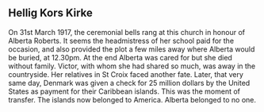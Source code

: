 ## Hellig Kors Kirke

On 31st March 1917, the ceremonial bells rang at this church in honour of Alberta Roberts. It seems the headmistress of her school paid for the occasion, and also provided the plot a few miles away where Alberta would be buried, at 12.30pm. At the end Alberta was cared for but she died without family. Victor, with whom she had shared so much, was away in the countryside. Her relatives in St Croix faced another fate. Later, that very same day, Denmark was given a check for 25 million dollars by the United States as payment for their Caribbean islands. This was the moment of transfer. The islands now belonged to America. Alberta belonged to no one.
